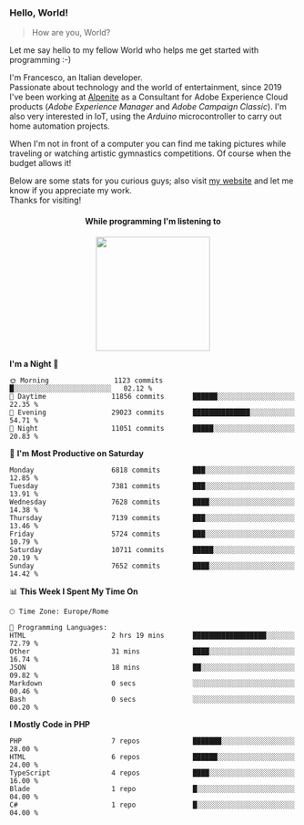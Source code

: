 ### Hello, World!

> How are you, World?

Let me say hello to my fellow World who helps me get started with programming :-)

I'm Francesco, an Italian developer.  
Passionate about technology and the world of entertainment, since 2019 I've been working at [Alpenite](https://www.alpenite.com) as a Consultant for Adobe Experience Cloud products (*Adobe Experience Manager* and *Adobe Campaign Classic*). I'm also very interested in IoT, using the *Arduino* microcontroller to carry out home automation projects.

When I'm not in front of a computer you can find me taking pictures while traveling or watching artistic gymnastics competitions. Of course when the budget allows it!

Below are some stats for you curious guys; also visit [my website](https://www.francescorega.eu) and let me know if you appreciate my work.  
Thanks for visiting!

<div align="center">
  <h4>While programming I'm listening to</h4>
  <a href="https://apps.francescorega.eu/now-playing/11147232609" target="_blank"><img src="https://apps.francescorega.eu/now-playing/11147232609" width="200"></a>
</div>

<!--START_SECTION:waka-->
**I'm a Night 🦉** 

```text
🌞 Morning                1123 commits        █░░░░░░░░░░░░░░░░░░░░░░░░   02.12 % 
🌆 Daytime                11856 commits       ██████░░░░░░░░░░░░░░░░░░░   22.35 % 
🌃 Evening                29023 commits       ██████████████░░░░░░░░░░░   54.71 % 
🌙 Night                  11051 commits       █████░░░░░░░░░░░░░░░░░░░░   20.83 % 
```
📅 **I'm Most Productive on Saturday** 

```text
Monday                   6818 commits        ███░░░░░░░░░░░░░░░░░░░░░░   12.85 % 
Tuesday                  7381 commits        ███░░░░░░░░░░░░░░░░░░░░░░   13.91 % 
Wednesday                7628 commits        ████░░░░░░░░░░░░░░░░░░░░░   14.38 % 
Thursday                 7139 commits        ███░░░░░░░░░░░░░░░░░░░░░░   13.46 % 
Friday                   5724 commits        ███░░░░░░░░░░░░░░░░░░░░░░   10.79 % 
Saturday                 10711 commits       █████░░░░░░░░░░░░░░░░░░░░   20.19 % 
Sunday                   7652 commits        ████░░░░░░░░░░░░░░░░░░░░░   14.42 % 
```


📊 **This Week I Spent My Time On** 

```text
🕑︎ Time Zone: Europe/Rome

💬 Programming Languages: 
HTML                     2 hrs 19 mins       ██████████████████░░░░░░░   72.79 % 
Other                    31 mins             ████░░░░░░░░░░░░░░░░░░░░░   16.74 % 
JSON                     18 mins             ██░░░░░░░░░░░░░░░░░░░░░░░   09.82 % 
Markdown                 0 secs              ░░░░░░░░░░░░░░░░░░░░░░░░░   00.46 % 
Bash                     0 secs              ░░░░░░░░░░░░░░░░░░░░░░░░░   00.20 % 
```

**I Mostly Code in PHP** 

```text
PHP                      7 repos             ███████░░░░░░░░░░░░░░░░░░   28.00 % 
HTML                     6 repos             ██████░░░░░░░░░░░░░░░░░░░   24.00 % 
TypeScript               4 repos             ████░░░░░░░░░░░░░░░░░░░░░   16.00 % 
Blade                    1 repo              █░░░░░░░░░░░░░░░░░░░░░░░░   04.00 % 
C#                       1 repo              █░░░░░░░░░░░░░░░░░░░░░░░░   04.00 % 
```




<!--END_SECTION:waka-->
